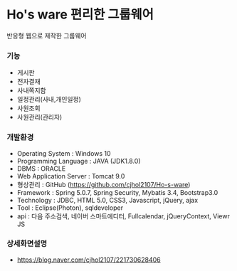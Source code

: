 # Ho's ware 편리한 그룹웨어


반응형 웹으로 제작한 그룹웨어


### 기능
- 게시판
- 전자결재
- 사내쪽지함
- 일정관리(사내,개인일정)
- 사원조회
- 사원관리(관리자)


### 개발환경
- Operating System : Windows 10
- Programming Language : JAVA (JDK1.8.0)
- DBMS : ORACLE
- Web Application Server : Tomcat 9.0
- 형상관리 : GitHub (https://github.com/cjhol2107/Ho-s-ware)
- Framework : Spring 5.0.7, Spring Security, Mybatis 3.4, Bootstrap3.0
- Technology : JDBC, HTML 5.0, CSS3, Javascript, jQuery, ajax
- Tool : Eclipse(Photon), sqldeveloper
- api : 다음 주소검색, 네이버 스마트에디터, Fullcalendar, jQueryContext, Viewr JS


### 상세화면설명
- https://blog.naver.com/cjhol2107/221730628406
